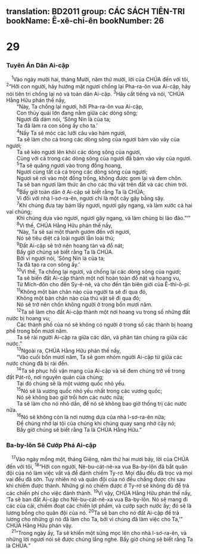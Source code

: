 translation: BD2011
group: CÁC SÁCH TIÊN-TRI
bookName: Ê-xê-chi-ên 
bookNumber: 26
-------

<div class="title"><h1>29</h1><h3>Tuyên Án Dân Ai-cập</h3></div>
<span class="verse exe_29_1"> <sup>1</sup>Vào ngày mười hai, tháng Mười, năm thứ mười, lời của CHÚA đến với tôi, </span>
<span class="verse exe_29_2"><sup>2</sup>“Hỡi con người, hãy hướng mặt ngươi chống lại Pha-ra-ôn vua Ai-cập, hãy nói tiên tri chống lại nó và toàn dân Ai-cập. </span>
<span class="verse exe_29_3"><sup>3</sup>Hãy cất tiếng và nói, ‘CHÚA Hằng Hữu phán thế nầy,<br/>  “Này, Ta chống lại ngươi, hỡi Pha-ra-ôn vua Ai-cập, <br/>  Con thủy quái lớn đang nằm giữa các dòng sông;<br/>  Ngươi đã dám nói, ‘Sông Nin là của ta;<br/>  Ta đã làm ra con sông ấy cho ta.’ <br/></span>
<span class="verse exe_29_4">  <sup>4</sup>Nầy Ta sẽ móc các lưỡi câu vào hàm ngươi, <br/>  Ta sẽ làm cho cá trong các dòng sông của ngươi bám vào vảy của ngươi;<br/>  Ta sẽ kéo ngươi lên khỏi các dòng sông của ngươi, <br/>  Cùng với cá trong các dòng sông của ngươi đã bám vào vảy của ngươi.<br/></span>
<span class="verse exe_29_5">  <sup>5</sup>Ta sẽ quăng ngươi vào trong đồng hoang, <br/>  Ngươi cùng tất cả cá trong các dòng sông của ngươi;<br/>  Ngươi sẽ rơi vào một đồng trống, không được gom lại và đem chôn.<br/>  Ta sẽ ban ngươi làm thức ăn cho các thú vật trên đất và các chim trời.<br/></span>
<span class="verse exe_29_6">  <sup>6</sup>Bấy giờ toàn dân ở Ai-cập sẽ biết rằng Ta là CHÚA;<br/>  Vì đối với nhà I-sơ-ra-ên, ngươi chỉ là một cây gậy bằng sậy.<br/></span>
<span class="verse exe_29_7">  <sup>7</sup>Khi chúng đưa tay bám lấy ngươi, ngươi gãy ngang, và làm xước cả hai vai chúng;<br/>  Khi chúng dựa vào ngươi, ngươi gãy ngang, và làm chúng bị lảo đảo.”’”<br/></span>
<span class="verse exe_29_8">  <sup>8</sup>Vì thế, CHÚA Hằng Hữu phán thế nầy,<br/>  “Này, Ta sẽ sai một thanh gươm đến với ngươi, <br/>  Nó sẽ tiêu diệt cả loài người lẫn loài thú;<br/></span>
<span class="verse exe_29_9">  <sup>9</sup>Ðất Ai-cập sẽ trở nên hoang tàn và đổ nát;<br/>  Bấy giờ chúng sẽ biết rằng Ta là CHÚA.<br/>  Bởi vì ngươi nói, ‘Sông Nin là của ta;<br/>  Ta đã tạo ra con sông ấy.’ <br/></span>
<span class="verse exe_29_10">  <sup>10</sup>Vì thế, Ta chống lại ngươi, và chống lại các dòng sông của ngươi;<br/>  Ta sẽ biến đất Ai-cập thành một nơi hoàn toàn đổ nát và hoang vu, <br/>  Từ Mích-đôn cho đến Sy-ê-nê, và cho đến tận biên giới của Ê-thi-ô-pi. <br/></span>
<span class="verse exe_29_11">  <sup>11</sup>Không một bàn chân nào của người ta sẽ đi qua đó, <br/>  Không một bàn chân nào của thú vật sẽ đi qua đó;<br/>  Nó sẽ trở nên chốn không người ở trong bốn mươi năm.<br/></span>
<span class="verse exe_29_12">  <sup>12</sup>Ta sẽ làm cho đất Ai-cập thành một nơi hoang vu trong số những đất nước bị hoang vu;<br/>  Các thành phố của nó sẽ không có người ở trong số các thành bị hoang phế trong bốn mươi năm.<br/>  Ta sẽ rải người Ai-cập ra giữa các dân, và phân tán chúng ra giữa các nước.”<br/></span>
<span class="verse exe_29_13">  <sup>13</sup>Ngoài ra, CHÚA Hằng Hữu phán thế nầy, <br/>  “Vào cuối bốn mươi năm, Ta sẽ gom nhóm người Ai-cập từ giữa các nước chúng đã bị rải đến.<br/></span>
<span class="verse exe_29_14">  <sup>14</sup>Ta sẽ phục hồi vận mạng của Ai-cập và sẽ đem chúng trở về trong đất Pát-rô, nơi nguyên quán của chúng;<br/>  Tại đó chúng sẽ là một vương quốc nhỏ yếu.<br/></span>
<span class="verse exe_29_15">  <sup>15</sup>Nó sẽ là vương quốc nhỏ yếu nhất trong các vương quốc;<br/>  Nó sẽ không bao giờ trổi hơn các nước nữa;<br/>  Ta sẽ làm cho nó nhỏ dần, để nó sẽ không bao giờ thống trị các nước nữa.<br/></span>
<span class="verse exe_29_16">  <sup>16</sup>Nó sẽ không còn là nơi nương dựa của nhà I-sơ-ra-ên nữa;<br/>  Ðể chúng nhớ lại tội của chúng khi chúng quay sang nhờ cậy nó;<br/>  Bấy giờ chúng sẽ biết rằng Ta là CHÚA Hằng Hữu.”<br/></span>
<div class="title"><h3>Ba-by-lôn Sẽ Cướp Phá Ai-cập</h3></div>
<span class="verse exe_29_17"> <sup>17</sup>Vào ngày mồng một, tháng Giêng, năm thứ hai mươi bảy, lời của CHÚA đến với tôi, </span>
<span class="verse exe_29_18"><sup>18</sup>“Hỡi con người, Nê-bu-cát-nê-xa vua Ba-by-lôn đã bắt quân đội của nó làm việc vất vả để đánh chiếm Ty-rơ. Mọi đầu đều đã trọc và mọi vai đều đã sờn. Tuy nhiên nó và quân đội của nó đều chẳng được chi sau khi chiếm được thành. Những gì nó chiếm được ở Ty-rơ sẽ không đủ để trả các chiến phí cho việc đánh thành. </span>
<span class="verse exe_29_19"><sup>19</sup>Vì vậy, CHÚA Hằng Hữu phán thế nầy, ‘Ta sẽ ban đất Ai-cập cho Nê-bu-cát-nê-xa vua Ba-by-lôn. Nó sẽ mang đi các của cải, chiếm đoạt các chiến lợi phẩm, và cướp sạch nước ấy; đó sẽ là lương bổng cho quân đội của nó. </span>
<span class="verse exe_29_20"><sup>20</sup>Ta sẽ ban cho nó đất Ai-cập để trả lương cho những gì nó đã làm cho Ta, bởi vì chúng đã làm việc cho Ta,’” CHÚA Hằng Hữu phán vậy.<br/></span>
<span class="verse exe_29_21"> <sup>21</sup>“Trong ngày ấy, Ta sẽ khiến một sừng mọc lên cho nhà I-sơ-ra-ên, và những lời ngươi nói sẽ được chúng lắng nghe. Bấy giờ chúng sẽ biết rằng Ta là CHÚA.”<br/></span>
